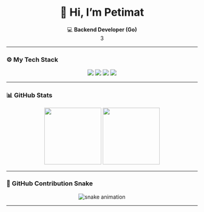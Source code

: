 <h1 align="center">👋 Hi, I’m Petimat</h1>

<p align="center">
  💻 <b>Backend Developer (Go)</b><br>3
</p>

---

### ⚙️ My Tech Stack
<p align="center">
  <img src="https://img.shields.io/badge/Go-00ADD8?style=for-the-badge&logo=go&logoColor=white"/>
  <img src="https://img.shields.io/badge/REST_API-009688?style=for-the-badge&logo=swagger&logoColor=white"/>
  <img src="https://img.shields.io/badge/Git-F05032?style=for-the-badge&logo=git&logoColor=white"/>
  <img src="https://img.shields.io/badge/Linux-FCC624?style=for-the-badge&logo=linux&logoColor=black"/>
</p>

---

### 📊 GitHub Stats
<p align="center">
  <img src="https://github-readme-stats.vercel.app/api?username=SPetkaa&show_icons=true&theme=tokyonight" height="150"/>
  <img src="https://github-readme-stats.vercel.app/api/top-langs/?username=SPetkaa&layout=compact&theme=tokyonight" height="150"/>
</p>

---

### 🐍 GitHub Contribution Snake
<p align="center">
  <img src="https://raw.githubusercontent.com/SPetkaa/SPetkaa/output/github-contribution-grid-snake.svg" alt="snake animation" />
</p>

---

